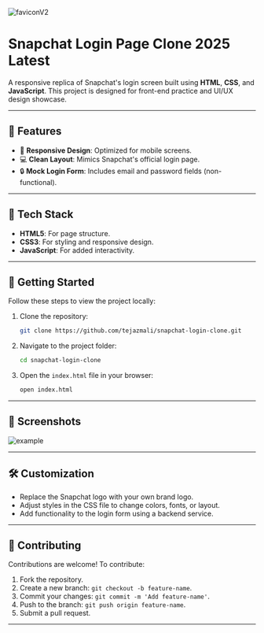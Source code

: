 ![faviconV2](https://github.com/user-attachments/assets/be9f2799-650a-4e93-bee4-4a0a6117fd36)
# Snapchat Login Page Clone 2025 Latest


A responsive replica of Snapchat's login screen built using **HTML**, **CSS**, and **JavaScript**. This project is designed for front-end practice and UI/UX design showcase.  

---

## 📖 Features  

- 🎨 **Responsive Design**: Optimized for mobile screens.  
- 💻 **Clean Layout**: Mimics Snapchat's official login page.  
- 🔒 **Mock Login Form**: Includes email and password fields (non-functional).  

---

## 🔧 Tech Stack  

- **HTML5**: For page structure.  
- **CSS3**: For styling and responsive design.  
- **JavaScript**: For added interactivity.  

---

## 🚀 Getting Started  

Follow these steps to view the project locally:  

1. Clone the repository:  

   ```bash  
   git clone https://github.com/tejazmali/snapchat-login-clone.git  
   ```  

2. Navigate to the project folder:  

   ```bash  
   cd snapchat-login-clone  
   ```  

3. Open the `index.html` file in your browser:  

   ```bash  
   open index.html  
   ```  

---

## 📸 Screenshots  
![example](https://github.com/user-attachments/assets/6f5ba543-e01d-42ae-a604-a7a1d1ac4bf4)



---

## 🛠️ Customization  

- Replace the Snapchat logo with your own brand logo.  
- Adjust styles in the CSS file to change colors, fonts, or layout.  
- Add functionality to the login form using a backend service.  

---

## 🤝 Contributing  

Contributions are welcome! To contribute:  

1. Fork the repository.  
2. Create a new branch: `git checkout -b feature-name`.  
3. Commit your changes: `git commit -m 'Add feature-name'`.  
4. Push to the branch: `git push origin feature-name`.  
5. Submit a pull request.  

---

